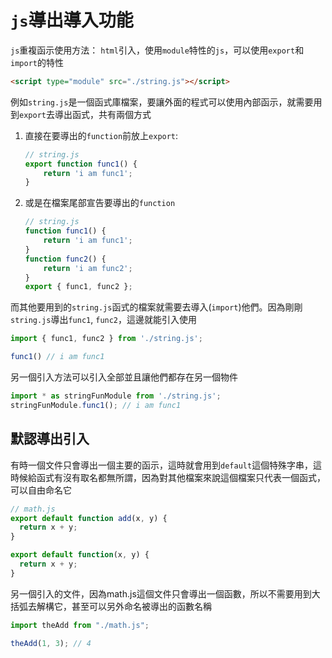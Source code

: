 # `js`導出導入功能
`js`重複函示使用方法：
`html`引入，使用`module`特性的`js`，可以使用`export`和`import`的特性
```html
<script type="module" src="./string.js"></script>
```
例如`string.js`是一個函式庫檔案，要讓外面的程式可以使用內部函示，就需要用到`export`去導出函式，共有兩個方式
1. 直接在要導出的`function`前放上`export`:
    ```js
    // string.js
    export function func1() {
        return 'i am func1';
    }
    ```
2. 或是在檔案尾部宣告要導出的`function`
    ```js
    // string.js
    function func1() {
        return 'i am func1';
    }
    function func2() {
        return 'i am func2';
    }
    export { func1, func2 };
    ```
而其他要用到的`string.js`函式的檔案就需要去導入(`import`)他們。因為剛剛`string.js`導出`func1`, `func2`，這邊就能引入使用
```js
import { func1, func2 } from './string.js';

func1() // i am func1
```
另一個引入方法可以引入全部並且讓他們都存在另一個物件
```js
import * as stringFunModule from './string.js';
stringFunModule.func1(); // i am func1
```
## 默認導出引入
有時一個文件只會導出一個主要的函示，這時就會用到`default`這個特殊字串，這時候給函式有沒有取名都無所謂，因為對其他檔案來說這個檔案只代表一個函式，可以自由命名它
```js
// math.js
export default function add(x, y) {
  return x + y;
}

export default function(x, y) {
  return x + y;
}
```
另一個引入的文件，因為math.js這個文件只會導出一個函數，所以不需要用到大括弧去解構它，甚至可以另外命名被導出的函數名稱
```js
import theAdd from "./math.js";

theAdd(1, 3); // 4
```